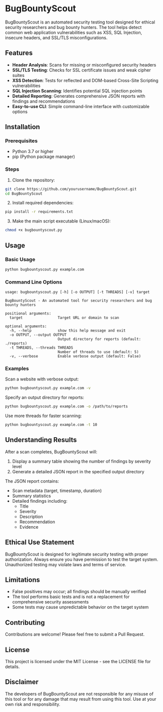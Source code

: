 # BugBountyScout

BugBountyScout is an automated security testing tool designed for ethical security researchers and bug bounty hunters. The tool helps detect common web application vulnerabilities such as XSS, SQL Injection, insecure headers, and SSL/TLS misconfigurations.

## Features

- **Header Analysis**: Scans for missing or misconfigured security headers
- **SSL/TLS Testing**: Checks for SSL certificate issues and weak cipher suites
- **XSS Detection**: Tests for reflected and DOM-based Cross-Site Scripting vulnerabilities
- **SQL Injection Scanning**: Identifies potential SQL injection points
- **Detailed Reporting**: Generates comprehensive JSON reports with findings and recommendations
- **Easy-to-use CLI**: Simple command-line interface with customizable options

## Installation

### Prerequisites

- Python 3.7 or higher
- pip (Python package manager)

### Steps

1. Clone the repository:
```bash
git clone https://github.com/yourusername/BugBountyScout.git
cd BugBountyScout
```

2. Install required dependencies:
```bash
pip install -r requirements.txt
```

3. Make the main script executable (Linux/macOS):
```bash
chmod +x bugbountyscout.py
```

## Usage

### Basic Usage

```bash
python bugbountyscout.py example.com
```

### Command Line Options

```
usage: bugbountyscout.py [-h] [-o OUTPUT] [-t THREADS] [-v] target

BugBountyScout - An automated tool for security researchers and bug bounty hunters

positional arguments:
  target                Target URL or domain to scan

optional arguments:
  -h, --help            show this help message and exit
  -o OUTPUT, --output OUTPUT
                        Output directory for reports (default: ./reports)
  -t THREADS, --threads THREADS
                        Number of threads to use (default: 5)
  -v, --verbose         Enable verbose output (default: False)
```

### Examples

Scan a website with verbose output:
```bash
python bugbountyscout.py example.com -v
```

Specify an output directory for reports:
```bash
python bugbountyscout.py example.com -o /path/to/reports
```

Use more threads for faster scanning:
```bash
python bugbountyscout.py example.com -t 10
```

## Understanding Results

After a scan completes, BugBountyScout will:

1. Display a summary table showing the number of findings by severity level
2. Generate a detailed JSON report in the specified output directory

The JSON report contains:
- Scan metadata (target, timestamp, duration)
- Summary statistics
- Detailed findings including:
  - Title
  - Severity
  - Description
  - Recommendation
  - Evidence

## Ethical Use Statement

BugBountyScout is designed for legitimate security testing with proper authorization. Always ensure you have permission to test the target system. Unauthorized testing may violate laws and terms of service.

## Limitations

- False positives may occur; all findings should be manually verified
- The tool performs basic tests and is not a replacement for comprehensive security assessments
- Some tests may cause unpredictable behavior on the target system

## Contributing

Contributions are welcome! Please feel free to submit a Pull Request.

## License

This project is licensed under the MIT License - see the LICENSE file for details.

## Disclaimer

The developers of BugBountyScout are not responsible for any misuse of this tool or for any damage that may result from using this tool. Use at your own risk and responsibility.
